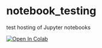 # notebook_testing
test hosting of Jupyter notebooks

[![Open In Colab](https://colab.research.google.com/assets/colab-badge.svg)](https://colab.research.google.com/github/DavidMenrath/notebook_testing/blob/main/week_1/notebook1.ipynb)
